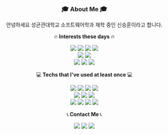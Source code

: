 <h3 align="center">🎓 About Me 🎓</h3>
<p align="center">안녕하세요 성균관대학교 소프트웨어학과 재학 중인 신승훈이라고 합니다.
<p align="center">🔥<strong> Interests these days </strong>🔥</p>
<p align="center">
  <img src=https://img.shields.io/badge/Python-3766AB?style=flat-square&logo=Python&logoColor=white>
  <img src=https://img.shields.io/badge/Docker-2496ED?style=flat-square&logo=Docker&logoColor=white>
  <img src=https://img.shields.io/badge/Git-F05032?style=flat-square&logo=Git&logoColor=white>
  <img src=https://img.shields.io/badge/GitActions-2088FF?style=flat-square&logo=GithubActions&logoColor=white>
  <br>
  <img src=https://img.shields.io/badge/Kubernetes-326CE5?style=flat-square&logo=Kubernetes&logoColor=white>
  <img src=https://img.shields.io/badge/Django-092E20?style=flat-square&logo=Django&logoColor=white>
  <br>
  <img src=https://img.shields.io/badge/GCP-4285F4?style=flat-square&logo=GoogleCloud&logoColor=white>
  <img src=https://img.shields.io/badge/Terraform-7B42BC?style=flat-square&logo=Terraform&logoColor=white>
  <img src=https://img.shields.io/badge/AWS-232F3E?style=flat-square&logo=Amazon AWS&logoColor=white>
</p>
<p align="center">💻<strong> Techs that I've used at least once </strong>💻</p> 
<p align="center">
  <img src=https://img.shields.io/badge/C++-00599C?style=flat-square&logo=C%2B%2B&logoColor=white>
  <img src=https://img.shields.io/badge/C-A8B9CC?style=flat-square&logo=C&logoColor=white>
  <img src=https://img.shields.io/badge/Swift-FA7343?style=flat-square&logo=Swift&logoColor=white>
  <img src=https://img.shields.io/badge/Airflow-017CEE?style=flat-square&logo=apacheairflow&logoColor=white>
  <br>
  <img src=https://img.shields.io/badge/MySQL-4479A1?style=flat-square&logo=MySQL&logoColor=white>
  <img src=https://img.shields.io/badge/pandas-150458?style=flat-square&logo=pandas&logoColor=white>
  <img src=https://img.shields.io/badge/Keras-D00000?style=flat-square&logo=Keras&logoColor=white>
  <br>
  <img src=https://img.shields.io/badge/Swift-F05138?style=flat-square&logo=Swift&logoColor=white>
  <img src=https://img.shields.io/badge/Opencv-5C3EE8?style=flat-square&logo=OpenCV&logoColor=white>
  <img src=https://img.shields.io/badge/Java-007396?style=flat-square&logo=Java&logoColor=white>
  <img src=https://img.shields.io/badge/TensorFlow-FF6F00?style=flat-square&logo=TensorFlow&logoColor=white>
</p>
<p align="center">📞<strong> Contact Me </strong>📞</p>
<p align="center">
  <a href="https://www.linkedin.com/in/seunghun-shin-8842a8186"><img src=https://img.shields.io/badge/LinkedIn-0A66C2?style=flat-square&logo=LinkedIn&logoColor=white></a>
  <a href="https://www.github.com/softho0n"><img src=https://img.shields.io/badge/github-181717?style=flat-square&logo=github&logoColor=white></a>
  <a href="mailto:18shshin@gmail.com"><img src=https://img.shields.io/badge/gmail-EA4335?style=flat-square&logo=gmail&logoColor=white></a>
</p>
